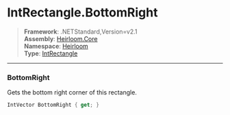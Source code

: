 # IntRectangle.BottomRight

> **Framework**: .NETStandard,Version=v2.1  
> **Assembly**: [Heirloom.Core][0]  
> **Namespace**: [Heirloom][0]  
> **Type**: [IntRectangle][1]  

--------------------------------------------------------------------------------

### BottomRight

Gets the bottom right corner of this rectangle.

```cs
IntVector BottomRight { get; }
```

[0]: ..\Heirloom.Core.md
[1]: Heirloom.IntRectangle.md
